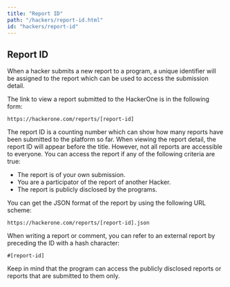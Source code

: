 ```yaml
---
title: "Report ID"
path: "/hackers/report-id.html"
id: "hackers/report-id"
---
```


## Report ID

When a hacker submits a new report to a program, a unique identifier will be assigned to the report which can be used to access the submission detail.

The link to view a report submitted to the HackerOne is in the following form:

```
https://hackerone.com/reports/[report-id]
```

The report ID is a counting number which can show how many reports have been submitted to the platform so far. When viewing the report detail, the report ID will appear before the title. However, not all reports are accessible to everyone. You can access the report if any of the following criteria are true:

-	The report is of your own submission.
-	You are a participator of the report of another Hacker.
-	The report is publicly disclosed by the programs.

You can get the JSON format of the report by using the following URL scheme:

```
https://hackerone.com/reports/[report-id].json
```

When writing a report or comment, you can refer to an external report by preceding the ID with a hash character:

```
#[report-id]
```

Keep in mind that the program can access the publicly disclosed reports or reports that are submitted to them only.
